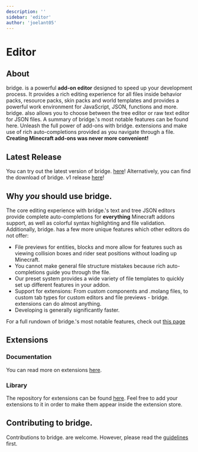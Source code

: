 ```yaml
---
description: ''
sidebar: 'editor'
author: 'joelant05'
---
```


# Editor

## About

bridge. is a powerful **add-on editor** designed to speed up your development process. It provides a rich editing experience for all files inside behavior packs, resource packs, skin packs and world templates and provides a powerful work environment for JavaScript, JSON, functions and more. bridge. also allows you to choose between the tree editor or raw text editor for JSON files. A summary of bridge.'s most notable features can be found here. Unleash the full power of add-ons with bridge. extensions and make use of rich auto-completions provided as you navigate through a file. **Creating Minecraft add-ons was never more convenient!**

## Latest Release

You can try out the latest version of bridge. [here](https://bridge-core.app/editor/)!
Alternatively, you can find the download of bridge. v1 release [here](https://github.com/bridge-core/bridge./releases/latest)!

## Why _you_ should use bridge.

The core editing experience with bridge.'s text and tree JSON editors provide complete auto-completions for **everything** Minecraft addons support, as well as colorful syntax highlighting and file validation.
Additionally, bridge. has a few more unique features which other editors do not offer:

-   File previews for entities, blocks and more allow for features such as viewing collision boxes and rider seat positions without loading up Minecraft.
-   You cannot make general file structure mistakes because rich auto-completions guide you through the file.
-   Our preset system provides a wide variety of file templates to quickly set up different features in your addon.
-   Support for extensions: From custom components and .molang files, to custom tab types for custom editors and file previews - bridge. extensions can do almost anything.
-   Developing is generally significantly faster.

For a full rundown of bridge.'s most notable features, check out [this page](/editor-docs/features/)

## Extensions

### Documentation

You can read more on extensions [here](/extension-docs/).

### Library

The repository for extensions can be found [here](https://github.com/solvedDev/bridge-plugins). Feel free to add your extensions to it in order to make them appear inside the extension store.

## Contributing to bridge.

Contributions to bridge. are welcome. However, please read the [guidelines](https://github.com/bridge-core/editor/blob/main/CONTRIBUTING.md) first.
